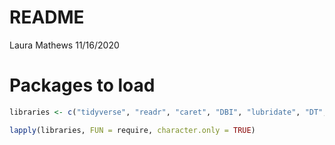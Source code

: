 README
================
Laura Mathews
11/16/2020

# Packages to load

``` r
libraries <- c("tidyverse", "readr", "caret", "DBI", "lubridate", "DT", "knitr", "shiny", "shinydashboard", "ggplot2")

lapply(libraries, FUN = require, character.only = TRUE)
```
